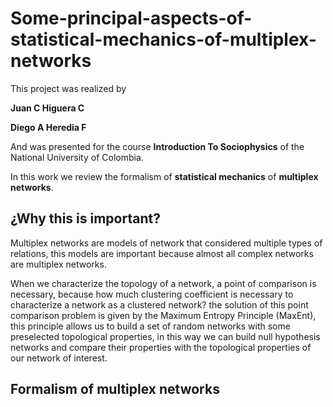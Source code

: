 # Some-principal-aspects-of-statistical-mechanics-of-multiplex-networks

This project was realized by 

**Juan C Higuera C**

**Diego A Heredia F**

And was presented for the course **Introduction To Sociophysics** of the National University of Colombia.

In this work we review the formalism of **statistical mechanics** of **multiplex networks**.

## ¿Why this is important? 
Multiplex networks are models of network that considered multiple types of relations, this models are important because almost all complex networks are multiplex networks.

When we characterize the topology of a network, a point of comparison is necessary, because how much clustering coefficient is necessary to characterize a network as a clustered network? the solution of this point comparison problem is given by the Maximum Entropy Principle (MaxEnt), this principle allows us to build a set of random networks with some preselected topological properties, in this way we can build null hypothesis networks and compare their properties with the topological properties of our network of interest.

## Formalism of multiplex networks 

